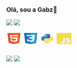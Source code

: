### Olá, sou a Gabz👋
<div>
  <img height="160em" src="https://github-readme-stats.vercel.app/api?username=gabztrivelato&show_icons=true&theme=radical">
  <img height="160em" src="https://github-readme-stats.vercel.app/api/top-langs/?username=gabztrivelato&layout=compact&theme=radical">
</div>

  
 <div style="display: inline_block"><br>
  <img align="center" alt="Html" height="30" width="40" src="https://raw.githubusercontent.com/devicons/devicon/master/icons/html5/html5-original.svg">
  <img align="center" alt="CSS" height="30" width="40" src="https://raw.githubusercontent.com/devicons/devicon/master/icons/css3/css3-original.svg">
  <img align="center" alt="Python" height="30" width="40" src="https://raw.githubusercontent.com/devicons/devicon/master/icons/python/python-original.svg">
  <img align="center" alt="JavaScript" height="30" width="40" src="https://raw.githubusercontent.com/devicons/devicon/master/icons/javascript/javascript-plain.svg">
</div>

  ##
  
<div>
   <a href="https://www.linkedin.com/in/gabrielle-trivelato-57b01a288/" target="_blank"><img src="https://img.shields.io/badge/-LinkedIn-%230077B5?style=for-the-badge&logo=linkedin&logoColor=white" target="_blank"></a> 
   <a href = "mailto:gabrielletrivelatosilva@hotmail.com"><img src="https://img.shields.io/badge/-Gmail-%23333?style=for-the-badge&logo=gmail&logoColor=white" target="_blank"></a>
</div>
